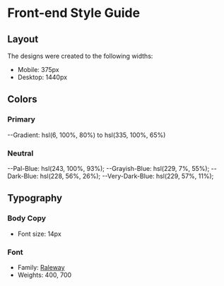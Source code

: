 # Front-end Style Guide

## Layout

The designs were created to the following widths:

- Mobile: 375px
- Desktop: 1440px

## Colors

### Primary

--Gradient: hsl(6, 100%, 80%) to hsl(335, 100%, 65%)

### Neutral

--Pal-Blue: hsl(243, 100%, 93%);
--Grayish-Blue: hsl(229, 7%, 55%);
--Dark-Blue: hsl(228, 56%, 26%);
--Very-Dark-Blue: hsl(229, 57%, 11%);

## Typography

### Body Copy

- Font size: 14px

### Font

- Family: [Raleway](https://fonts.google.com/specimen/Raleway)
- Weights: 400, 700
